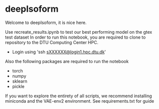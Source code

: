 # deepIsoform
Welcome to deepIsoform, it is nice here.

Use recreate_results.ipynb to test our best performing model on the gtex test dataset
In order to run this notebook, you are required to clone to repository to the DTU Computing Center HPC.
* Login using 'ssh sXXXXXX@login1.hpc.dtu.dk'

Also the following packages are required to run the notebook
* torch
* numpy
* sklearn
* pickle


If you want to explore the entirety of all scripts, we recommend installing miniconda and the VAE-env2 environment. See requirements.txt for guide